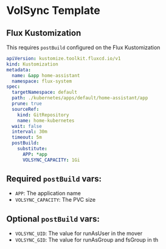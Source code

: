 # VolSync Template

## Flux Kustomization

This requires `postBuild` configured on the Flux Kustomization

```yaml
apiVersion: kustomize.toolkit.fluxcd.io/v1
kind: Kustomization
metadata:
  name: &app home-assistant
  namespace: flux-system
spec:
  targetNamespace: default
  path: ./kubernetes/apps/default/home-assistant/app
  prune: true
  sourceRef:
    kind: GitRepository
    name: home-kubernetes
  wait: false
  interval: 30m
  timeout: 5m
  postBuild:
    substitute:
      APP: *app
      VOLSYNC_CAPACITY: 1Gi
```

## Required `postBuild` vars:

- `APP`: The application name
- `VOLSYNC_CAPACITY`: The PVC size

## Optional `postBuild` vars:

- `VOLSYNC_UID`: The value for runAsUser in the mover
- `VOLSYNC_GID`: The value for runAsGroup and fsGroup in th

